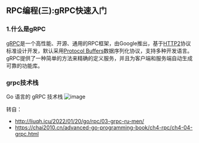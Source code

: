 ## RPC编程(三):gRPC快速入门
### 1.什么是gRPC
[gRPC](https://grpc.io/)是一个高性能、开源、通用的RPC框架，由Google推出，基于[HTTP2](https://http2.github.io/)协议标准设计开发，默认采用[Protocol Buffers](https://developers.google.com/protocol-buffers/)数据序列化协议，支持多种开发语言。
gRPC提供了一种简单的方法来精确的定义服务，并且为客户端和服务端自动生成可靠的功能库。
### grpc技术栈
Go 语言的 gRPC 技术栈
![image](https://user-images.githubusercontent.com/6757408/189268332-dd8b80f3-a6b2-427a-bf1a-18c4cd1bb554.png)

转自：
* http://liuqh.icu/2022/01/20/go/rpc/03-grpc-ru-men/
* https://chai2010.cn/advanced-go-programming-book/ch4-rpc/ch4-04-grpc.html
